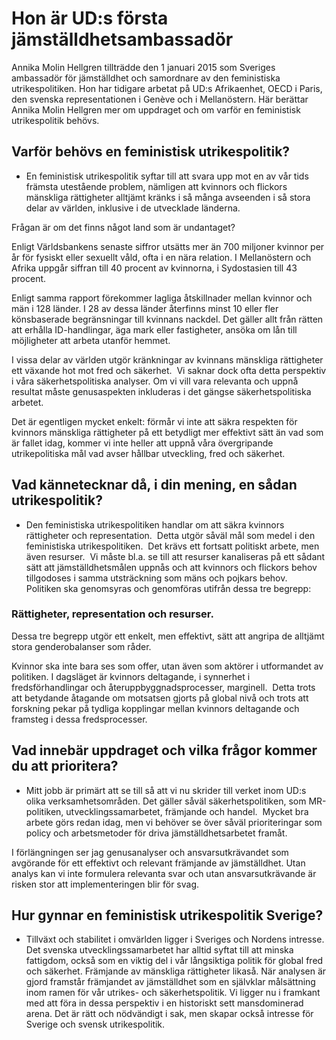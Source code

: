 # Hon är UD:s första jämställdhetsambassadör

Annika Molin Hellgren tillträdde den 1 januari 2015 som Sveriges ambassadör för jämställdhet och samordnare av den feministiska utrikespolitiken. Hon har tidigare arbetat på UD:s Afrikaenhet, OECD i Paris, den svenska representationen i Genève och i Mellanöstern. Här berättar Annika Molin Hellgren mer om uppdraget och om varför en feministisk utrikespolitik behövs.

## Varför behövs en feministisk utrikespolitik?

- En feministisk utrikespolitik syftar till att svara upp mot en av vår tids främsta utestående problem, nämligen att kvinnors och flickors mänskliga rättigheter alltjämt kränks i så många avseenden i så stora delar av världen, inklusive i de utvecklade länderna.

Frågan är om det finns något land som är undantaget?

Enligt Världsbankens senaste siffror utsätts mer än 700 miljoner kvinnor per år för fysiskt eller sexuellt våld, ofta i en nära relation. I Mellanöstern och Afrika uppgår siffran till 40 procent av kvinnorna, i Sydostasien till 43 procent.

Enligt samma rapport förekommer lagliga åtskillnader mellan kvinnor och män i 128 länder. I 28 av dessa länder återfinns minst 10 eller fler könsbaserade begränsningar till kvinnans nackdel. Det gäller allt från rätten att erhålla ID-handlingar, äga mark eller fastigheter, ansöka om lån till möjligheter att arbeta utanför hemmet.

I vissa delar av världen utgör kränkningar av kvinnans mänskliga rättigheter ett växande hot mot fred och säkerhet.  Vi saknar dock ofta detta perspektiv i våra säkerhetspolitiska analyser. Om vi vill vara relevanta och uppnå resultat måste genusaspekten inkluderas i det gängse säkerhetspolitiska arbetet.

Det är egentligen mycket enkelt: förmår vi inte att säkra respekten för kvinnors mänskliga rättigheter på ett betydligt mer effektivt sätt än vad som är fallet idag, kommer vi inte heller att uppnå våra övergripande utrikepolitiska mål vad avser hållbar utveckling, fred och säkerhet.

## Vad kännetecknar då, i din mening, en sådan utrikespolitik?

- Den feministiska utrikespolitiken handlar om att säkra kvinnors rättigheter och representation.  Detta utgör såväl mål som medel i den feministiska utrikespolitiken.  Det krävs ett fortsatt politiskt arbete, men även resurser.  Vi måste bl.a. se till att resurser kanaliseras på ett sådant sätt att jämställdhetsmålen uppnås och att kvinnors och flickors behov tillgodoses i samma utsträckning som mäns och pojkars behov.  Politiken ska genomsyras och genomföras utifrån dessa tre begrepp:

### Rättigheter, representation och resurser.

Dessa tre begrepp utgör ett enkelt, men effektivt, sätt att angripa de alltjämt stora genderobalanser som råder.

Kvinnor ska inte bara ses som offer, utan även som aktörer i utformandet av politiken. I dagsläget är kvinnors deltagande, i synnerhet i fredsförhandlingar och återuppbyggnadsprocesser, marginell.  Detta trots att betydande åtagande om motsatsen gjorts på global nivå och trots att forskning pekar på tydliga kopplingar mellan kvinnors deltagande och framsteg i dessa fredsprocesser.

## Vad innebär uppdraget och vilka frågor kommer du att prioritera?

- Mitt jobb är primärt att se till så att vi nu skrider till verket inom UD:s olika verksamhetsområden. Det gäller såväl säkerhetspolitiken, som MR-politiken, utvecklingssamarbetet, främjande och handel.  Mycket bra arbete görs redan idag, men vi behöver se över såväl prioriteringar som policy och arbetsmetoder för driva jämställdhetsarbetet framåt.

I förlängningen ser jag genusanalyser och ansvarsutkrävandet som avgörande för ett effektivt och relevant främjande av jämställdhet. Utan analys kan vi inte formulera relevanta svar och utan ansvarsutkrävande är risken stor att implementeringen blir för svag.

## Hur gynnar en feministisk utrikespolitik Sverige?

- Tillväxt och stabilitet i omvärlden ligger i Sveriges och Nordens intresse. Det svenska utvecklingssamarbetet har alltid syftat till att minska fattigdom, också som en viktig del i vår långsiktiga politik för global fred och säkerhet. Främjande av mänskliga rättigheter likaså. När analysen är gjord framstår främjandet av jämställdhet som en självklar målsättning inom ramen för vår utrikes- och säkerhetspolitik. Vi ligger nu i framkant med att föra in dessa perspektiv i en historiskt sett mansdominerad arena. Det är rätt och nödvändigt i sak, men skapar också intresse för Sverige och svensk utrikespolitik.
